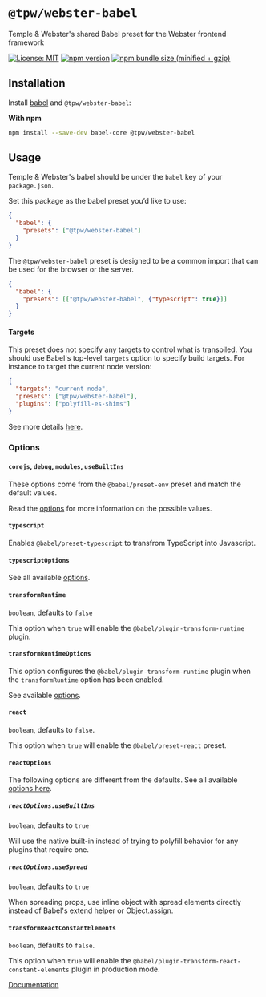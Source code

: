 # `@tpw/webster-babel`

Temple & Webster's shared Babel preset for the Webster frontend framework

[![License: MIT](https://img.shields.io/badge/License-MIT-green.svg)](../../LICENSE.md) [![npm version](https://badge.fury.io/js/%40tpw%2Fwebster-babel.svg)](https://badge.fury.io/js/%40tpw%2Fwebster-babel.svg) [![npm bundle size (minified + gzip)](https://img.shields.io/bundlephobia/minzip/@tpw/webster-babel.svg)](https://img.shields.io/bundlephobia/minzip/@tpw/webster-babel.svg)

## Installation

Install [babel](https://babeljs.io/) and `@tpw/webster-babel`:

**With npm**

```bash
npm install --save-dev babel-core @tpw/webster-babel
```

## Usage

Temple & Webster's babel should be under the `babel` key of your `package.json`.

Set this package as the babel preset you’d like to use:

```json
{
  "babel": {
    "presets": ["@tpw/webster-babel"]
  }
}
```

The `@tpw/webster-babel` preset is designed to be a common import that can be used for the browser or the server.

```json
{
  "babel": {
    "presets": [["@tpw/webster-babel", {"typescript": true}]]
  }
}
```

#### Targets

This preset does not specify any targets to control what is transpiled. You should use Babel's top-level `targets` option to specify build targets. For instance to target the current node version:

```json
{
  "targets": "current node",
  "presets": ["@tpw/webster-babel"],
  "plugins": ["polyfill-es-shims"]
}
```

See more details [here](https://babel.dev/blog/2021/02/22/7.13.0#top-level-targets-option-12189httpsgithubcombabelbabelpull12189-rfchttpsgithubcombabelrfcspull2).

### Options

#### `corejs`, `debug`, `modules`, `useBuiltIns`

These options come from the `@babel/preset-env` preset and match the default values.

Read the [options](https://babeljs.io/docs/en/babel-preset-env#options) for more information on the possible values.

#### `typescript`

Enables `@babel/preset-typescript` to transfrom TypeScript into Javascript.

#### `typescriptOptions`

See all available [options](https://babeljs.io/docs/en/babel-preset-typescript).

#### `transformRuntime`

`boolean`, defaults to `false`

This option when `true` will enable the `@babel/plugin-transform-runtime` plugin.

#### `transformRuntimeOptions`

This option configures the `@babel/plugin-transform-runtime` plugin when the `transformRuntime` option has been enabled.

See available [options](https://babeljs.io/docs/en/babel-plugin-transform-runtime).

#### `react`

`boolean`, defaults to `false`.

This option when `true` will enable the `@babel/preset-react` preset.

#### `reactOptions`

The following options are different from the defaults. See all available [options here](https://babeljs.io/docs/en/babel-preset-react).

##### `reactOptions.useBuiltIns`

`boolean`, defaults to `true`

Will use the native built-in instead of trying to polyfill behavior for any plugins that require one.

##### `reactOptions.useSpread`

`boolean`, defaults to `true`

When spreading props, use inline object with spread elements directly instead of Babel's extend helper or Object.assign.

#### `transformReactConstantElements`

`boolean`, defaults to `false`.

This option when `true` will enable the `@babel/plugin-transform-react-constant-elements` plugin in production mode.

[Documentation](https://babeljs.io/docs/en/babel-plugin-transform-react-constant-elements)
